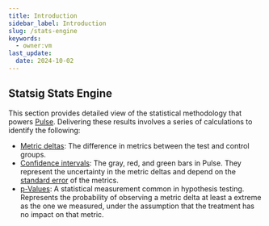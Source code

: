 ```yaml
---
title: Introduction
sidebar_label: Introduction
slug: /stats-engine
keywords:
  - owner:vm
last_update:
  date: 2024-10-02
---
```


## Statsig Stats Engine

This section provides detailed view of the statistical methodology that powers [Pulse](/pulse). Delivering these results involves a series of calculations to identify the following:
* [Metric deltas](/stats-engine/metric-deltas): The difference in metrics between the test and control groups.
* [Confidence intervals](/stats-engine/confidence-intervals): The gray, red, and green bars in Pulse. They represent the uncertainty in the metric deltas and depend on the [standard error](/stats-engine/variance) of the metrics. 
* [p-Values](/stats-engine/p-value): A statistical measurement common in hypothesis testing.  Represents the probability of observing a metric delta at least a extreme as the one we measured, under the assumption that the treatment has no impact on that metric. 
